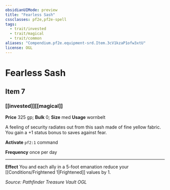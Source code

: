 ```yaml
---
obsidianUIMode: preview
title: "Fearless Sash"
cssclasses: pf2e,pf2e-spell
tags:
  - trait/invested
  - trait/magical
  - trait/common
aliases: "Compendium.pf2e.equipment-srd.Item.3cV1kzaP1ofw3xtU"
license: OGL
---
```

# Fearless Sash
## Item 7
### [[invested]][[magical]]


**Price** 325 gp; 
**Bulk** 0; **Size** med
**Usage** wornbelt

A feeling of security radiates out from this sash made of fine yellow fabric. You gain a +1 status bonus to saves against fear.

**Activate** `pf2:1` command

**Frequency** once per day

* * *

**Effect** You and each ally in a 5-foot emanation reduce your [[Conditions/Frightened 1|Frightened]] values by 1.

*Source: Pathfinder Treasure Vault*
*OGL*